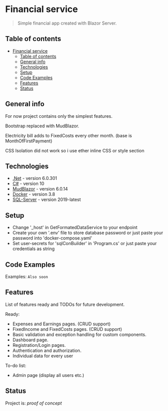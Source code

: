 # Financial service
> Simple financial app created with Blazor Server.

## Table of contents
- [Financial service](#financial-service)
  - [Table of contents](#table-of-contents)
  - [General info](#general-info)
  - [Technologies](#technologies)
  - [Setup](#setup)
  - [Code Examples](#code-examples)
  - [Features](#features)
  - [Status](#status)


## General info
For now project contains only the simplest features.

Bootstrap replaced with MudBlazor.

Electricity bill adds to FixedCosts every other month. (base is MonthOfFirstPayment)

CSS Isolation did not work so i use ether inline CSS or style section


## Technologies
* [.Net](https://dotnet.microsoft.com/en-us/download) - version 6.0.301
* [C#](https://dotnet.microsoft.com/en-us/download) - version 10
* [MudBlazor](https://mudblazor.com/getting-started/installation#manual-install-add-imports) -  version 6.0.14
* [Docker](https://www.docker.com/get-started/) - version 3.8
* [SQL-Server](https://docs.microsoft.com/en-us/sql/linux/sql-server-linux-docker-container-deployment?view=sql-server-ver16&pivots=cs1-bash) - version 2019-latest

## Setup
* Change '_host' in GetFormatedDataService to your endpoint
* Create your own '.env' file to store database password or just paste your password into 'docker-compose.yaml'
* Set user-secrets for 'sqlConBuilder' in 'Program.cs' or just paste your credentials as string

## Code Examples
Examples:
`Also soon`

## Features
List of features ready and TODOs for future development.

Ready:
* Expenses and Earnings pages. (CRUD support)
* FixedIncome and FixedCosts pages. (CRUD support)
* Basic validation and exception handling for custom components.
* Dashboard page.
* Registration/Login pages. 
* Authentication and authorization.
* Individual data for every user

To-do list:
* Admin page (display all users etc.)



## Status
Project is: _proof of concept_

